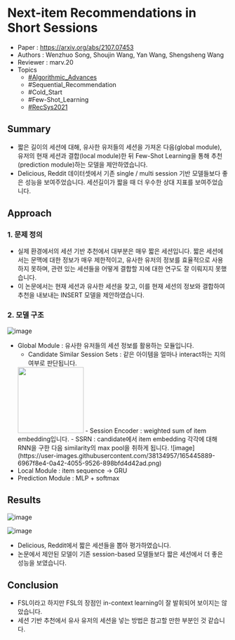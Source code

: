 # Next-item Recommendations in Short Sessions

- Paper : <https://arxiv.org/abs/2107.07453>
- Authors : Wenzhuo Song, Shoujin Wang, Yan Wang, Shengsheng Wang
- Reviewer : marv.20
- Topics
  - [#Algorithmic_Advances](../../topics/Algorithmic%20Advances.md)
  - #Sequential_Recommendation
  - #Cold_Start
  - #Few-Shot_Learning
  - [#RecSys2021](RecSys2021.md)

## Summary

- 짧은 길이의 세션에 대해, 유사한 유저들의 세션을 가져온 다음(global module), 유저의 현재 세션과 결합(local module)한 뒤 Few-Shot Learning을 통해 추천(prediction module)하는 모델을 제안하였습니다.
- Delicious, Reddit 데이터셋에서 기존 single / multi session 기반 모델들보다 좋은 성능을 보여주었습니다. 세션길이가 짧을 때 더 우수한 상대 지표를 보여주었습니다.

## Approach

### 1. 문제 정의

- 실제 환경에서의 세션 기반 추천에서 대부분은 매우 짧은 세션입니다. 짧은 세션에서는 문맥에 대한 정보가 매우 제한적이고, 유사한 유저의 정보를 효율적으로 사용하지 못하며, 관련 있는 세션들을 어떻게 결합할 지에 대한 연구도 잘 이뤄지지 못했습니다.
- 이 논문에서는 현재 세션과 유사한 세션을 찾고, 이를 현재 세션의 정보와 결합하여 추천을 내보내는 INSERT 모델을 제안하였습니다.

### 2. 모델 구조

![image](https://user-images.githubusercontent.com/38134957/165445878-9401f397-dd0f-4e7d-9d21-b07ed0e9c092.png)

- Global Module : 유사한 유저들의 세션 정보를 활용하는 모듈입니다.
  - Candidate Similar Session Sets : 같은 아이템을 얼마나 interact하는 지의 여부로 판단됩니다.
  <img width="150" src="https://user-images.githubusercontent.com/38134957/165445886-572fdec6-1811-46e2-8d62-f153383c89d9.png">
  - Session Encoder : weighted sum of item embedding입니다.
  - SSRN : candidate에서 item embedding 각각에 대해 RNN을 구한 다음 similarity의 max pool을 취하게 됩니다.
    ![image](https://user-images.githubusercontent.com/38134957/165445889-6967f8e4-0a42-4055-9526-898bfd4d42ad.png)
- Local Module : item sequence -> GRU
- Prediction Module :  MLP + softmax

## Results

![image](https://user-images.githubusercontent.com/38134957/165445895-50c7edb3-0f98-4e93-ba34-5f070497c0e3.png)

![image](https://user-images.githubusercontent.com/38134957/165445903-1bc7da8b-2913-491e-8ea5-e7a9a7e6a79f.png)

- Delicious, Reddit에서 짧은 세션들을 뽑아 평가하였습니다.
- 논문에서 제안된 모델이 기존 session-based 모델들보다 짧은 세션에서 더 좋은 성능을 보였습니다.

## Conclusion

- FSL이라고 하지만 FSL의 장점인 in-context learning이 잘 발휘되어 보이지는 않았습니다.
- 세션 기반 추천에서 유사 유저의 세션을 넣는 방법은 참고할 만한 부분인 것 같습니다.
